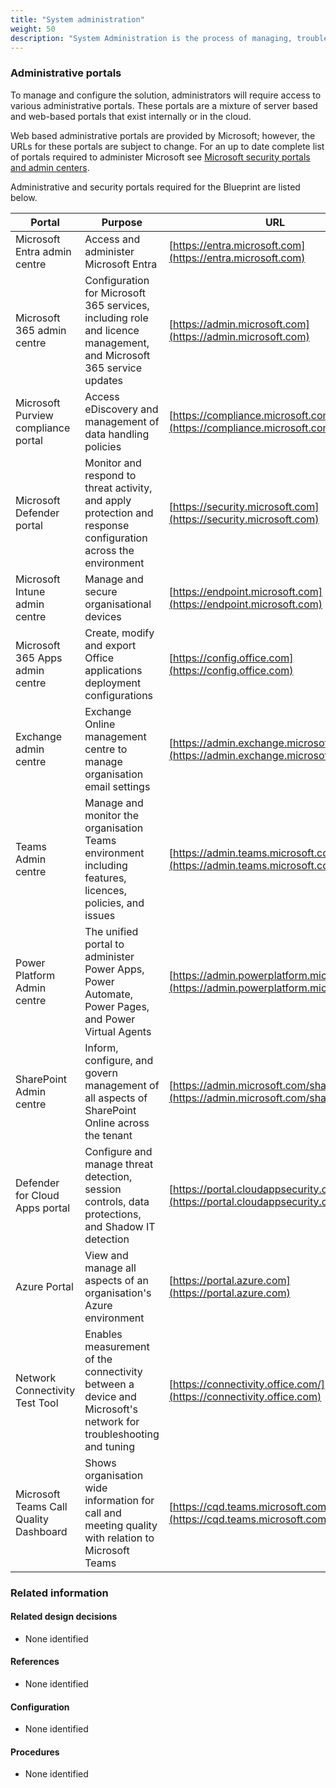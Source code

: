 ```yaml
---
title: "System administration"
weight: 50
description: "System Administration is the process of managing, troubleshooting, and maintaining the solution. To complete this, system administrators are granted permissions over the solution. The allocation of permissions to administrators should align with the administrator's role within the organisation and the principle of least privileged access. The allocation of permission to the administrator's role is captured within the RBAC policy."
---
```


### Administrative portals

To manage and configure the solution, administrators will require access to various administrative portals. These portals are a mixture of server based and web-based portals that exist internally or in the cloud.

Web based administrative portals are provided by Microsoft; however, the URLs for these portals are subject to change. For an up to date complete list of portals required to administer Microsoft see [Microsoft security portals and admin centers](https://learn.microsoft.com/microsoft-365/security/defender/portals?view=o365-worldwide).

Administrative and security portals required for the Blueprint are listed below.

| Portal                                 | Purpose                                                                                                            | URL                                                                                    |
| -------------------------------------- | ------------------------------------------------------------------------------------------------------------------ | -------------------------------------------------------------------------------------- |
| Microsoft Entra admin centre           | Access and administer Microsoft Entra                                                                              | [https://entra.microsoft.com](https://entra.microsoft.com)                             |
| Microsoft 365 admin centre             | Configuration for Microsoft 365 services, including role and licence management, and Microsoft 365 service updates | [https://admin.microsoft.com](https://admin.microsoft.com)                             |
| Microsoft Purview compliance portal    | Access eDiscovery and management of data handling policies                                                         | [https://compliance.microsoft.com](https://compliance.microsoft.com)                   |
| Microsoft Defender portal              | Monitor and respond to threat activity, and apply protection and response configuration across the environment     | [https://security.microsoft.com](https://security.microsoft.com)                       |
| Microsoft Intune admin centre          | Manage and secure organisational devices                                                                           | [https://endpoint.microsoft.com](https://endpoint.microsoft.com)                       |
| Microsoft 365 Apps admin centre        | Create, modify and export Office applications deployment configurations                                            | [https://config.office.com](https://config.office.com)                                 |
| Exchange admin centre                  | Exchange Online management centre to manage organisation email settings                                            | [https://admin.exchange.microsoft.com](https://admin.exchange.microsoft.com)           |
| Teams Admin centre                     | Manage and monitor the organisation Teams environment including features, licences, policies, and issues           | [https://admin.teams.microsoft.com](https://admin.teams.microsoft.com)                 |
| Power Platform Admin centre            | The unified portal to administer Power Apps, Power Automate, Power Pages, and Power Virtual Agents                 | [https://admin.powerplatform.microsoft.com](https://admin.powerplatform.microsoft.com) |
| SharePoint Admin centre                | Inform, configure, and govern management of all aspects of SharePoint Online across the tenant                     | [https://admin.microsoft.com/sharepoint](https://admin.microsoft.com/sharepoint)       |
| Defender for Cloud Apps portal         | Configure and manage threat detection, session controls, data protections, and Shadow IT detection                 | [https://portal.cloudappsecurity.com](https://portal.cloudappsecurity.com)             |
| Azure Portal                           | View and manage all aspects of an organisation's Azure environment                                                 | [https://portal.azure.com](https://portal.azure.com)                                   |
| Network Connectivity Test Tool         | Enables measurement of the connectivity between a device and Microsoft's network for troubleshooting and tuning    | [https://connectivity.office.com/](https://connectivity.office.com)                    |
| Microsoft Teams Call Quality Dashboard | Shows organisation wide information for call and meeting quality with relation to Microsoft Teams                  | [https://cqd.teams.microsoft.com](https://cqd.teams.microsoft.com)                     |

### Related information

#### Related design decisions

- None identified

#### References

- None identified

#### Configuration

- None identified

#### Procedures

- None identified
